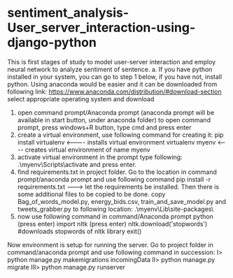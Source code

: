 # sentiment_analysis-User_server_interaction-using-django-python
This is first stages of study to model user-server interaction and employ neural network to analyze sentiment of sentence.
a. If you have python installed in your system, you can go to step 1 below, if you have not, install python. Using anaconda would be easier and it can be downloaded from following link: 
https://www.anaconda.com/distribution/#download-section 
select appropriate operating system and download

1. open command prompt/Anaconda prompt (anaconda prompt will be available in start button, under anaconda folder)
	to open command prompt, press windows+R button, type cmd and press enter
2. create a virtual environment, use following command for creating it: 
	pip install virtualenv <---- installs virtual environment
	virtualenv myenv <---- creates virtual environment of name myenv
3. activate virtual environment
	in the prompt type following:
	.\myenv\Scripts\activate
	and press enter.
4. find requirements.txt in project folder. Go to the location in command prompt/anaconda prompt and use following command
	pip install -r requirements.txt
---> let the requirements be installed. Then there is some additional files to be copied to be done.
	copy Bag_of_words_model.py, energy_bids.csv, train_and_save_model.py and tweets_grabber.py to following location: .\myenv\Lib\site-packages\
5. now use following command in command/Anaconda prompt
	python (press enter)
	import nltk (press enter)
	nltk.download('stopwords')
	#downloads stopwords of nltk library
	exit()

Now environment is setup for running the server. Go to project folder in command/anaconda prompt and use following command in succession:
I> python manage.py makemigrations incomingData
II> python manage.py migrate
III> python manage.py runserver
